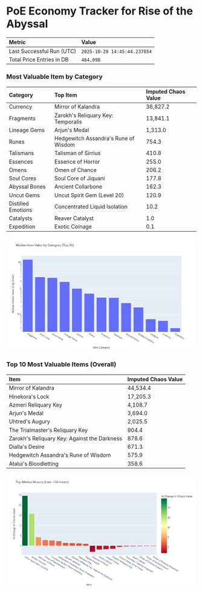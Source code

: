 # PoE Economy Tracker for Rise of the Abyssal

<!-- START_MAINTENANCE -->
| Metric | Value |
|:---|:---|
| Last Successful Run (UTC) | `2025-10-20 14:45:44.237854` |
| Total Price Entries in DB | `464,098` |

<!-- END_MAINTENANCE -->

<!-- START_DATAFRAME_DEBUG -->
<!-- END_DATAFRAME_DEBUG -->

<!-- START_CATEGORY_ANALYSIS -->
### Most Valuable Item by Category
| Category | Top Item | Imputed Chaos Value |
| :--- | :--- | :--- |
| Currency | Mirror of Kalandra | 36,827.2 |
| Fragments | Zarokh's Reliquary Key: Temporalis | 13,841.1 |
| Lineage Gems | Arjun's Medal | 1,313.0 |
| Runes | Hedgewitch Assandra's Rune of Wisdom | 754.3 |
| Talismans | Talisman of Sirrius | 410.8 |
| Essences | Essence of Horror | 255.0 |
| Omens | Omen of Chance | 206.2 |
| Soul Cores | Soul Core of Jiquani | 177.8 |
| Abyssal Bones | Ancient Collarbone | 162.3 |
| Uncut Gems | Uncut Spirit Gem (Level 20) | 120.9 |
| Distilled Emotions | Concentrated Liquid Isolation | 10.2 |
| Catalysts | Reaver Catalyst | 1.0 |
| Expedition | Exotic Coinage | 0.1 |


![Category Analysis Chart](charts/category_analysis.png)
<!-- END_ANALYSIS -->

<!-- START_ANALYSIS -->
### Top 10 Most Valuable Items (Overall)
| Item | Imputed Chaos Value |
| :--- | :--- |
| Mirror of Kalandra | 44,534.4 |
| Hinekora's Lock | 17,205.3 |
| Azmeri Reliquary Key | 4,108.7 |
| Arjun's Medal | 3,694.0 |
| Uhtred's Augury | 2,025.5 |
| The Trialmaster's Reliquary Key | 904.4 |
| Zarokh's Reliquary Key: Against the Darkness | 878.6 |
| Dialla's Desire | 671.3 |
| Hedgewitch Assandra's Rune of Wisdom | 575.9 |
| Atalui's Bloodletting | 358.6 |


![Market Movers Chart](charts/market_movers.png)
<!-- END_ANALYSIS -->
